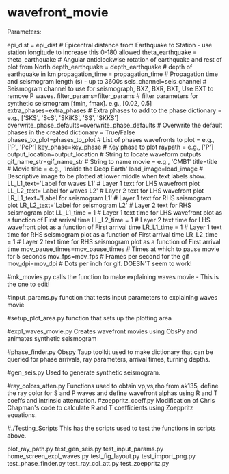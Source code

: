 # wavefront_movie

Parameters:

epi_dist = epi_dist                             # Epicentral distance from Earthquake to Station - use station longitude to increase this 0-180 allowed
theta_earthquake = theta_earthquake             # Angular anticlockwise rotation of earthquake and rest of plot from North
depth_earthquake = depth_earthquake                    # depth of earthquake in km
propagation_time = propagation_time                  # Propagation time and seismogram length (s) - up to 3600s
seis_channel=seis_channel                      # Seismogram channel to use for seismograph, BXZ, BXR, BXT, Use BXT to remove P waves.
filter_params=filter_params                     # filter parameters for synthetic seismogram [fmin, fmax]. e.g., [0.02, 0.5]
extra_phases=extra_phases                       # Extra phases to add to the phase dictionary = e.g., ['SKS', 'ScS', 'SKiKS', 'SS', 'SKKS']
overwrite_phase_defaults=overwrite_phase_defaults # Overwrite the default phases in the created dictionary = True/False
phases_to_plot=phases_to_plot                     # List of phases wavefronts to plot = e.g., ['P', 'PcP']
key_phase=key_phase                               # Key phase to plot raypath = e.g., ['P']
output_location=output_location                 # String to locate waveform outputs
gif_name_str=gif_name_str                        # String to name movie = e.g., 'CMB1'
title=title                                     # Movie title = e.g., 'Inside the Deep Earth'
load_image=load_image                          # Descriptive image to be plotted at lower middle when text labels show.
LL_L1_text='Label for waves L1'                # Layer 1 text for LHS wavefront plot
LL_L2_text='Label for waves L2'                # Layer 2 text for LHS wavefront plot
LR_L1_text='Label for seismogram L1'           # Layer 1 text for RHS seismogram plot
LR_L2_text='Label for seismogram L2'           # Layer 2 text for RHS seismogram plot
LL_L1_time = 1                                  # Layer 1 text time for LHS wavefront plot as a function of First arrival time
LL_L2_time = 1                                  # Layer 2 text time for LHS wavefront plot as a function of First arrival time
LR_L1_time = 1                                  # Layer 1 text time for RHS seismogram plot as a function of First arrival time
LR_L2_time = 1                                  # Layer 2 text time for RHS seismogram plot as a function of First arrival time
mov_pause_times=mov_pause_times             # Times at which to pause movie for 5 seconds
mov_fps=mov_fps                                 # Frames per second for the gif
mov_dpi=mov_dpi                                 # Dots per inch for gif. DOESN'T seem to work!


#mk_movies.py
calls the function to make explaining waves movie - This is the one to edit!

#input_params.py
function that tests input parameters to explaining waves movie

#setup_plot_area.py
function that sets up the plotting area

#expl_waves_movie.py
Creates wavefront movies using ObsPy and animates synthetic seismogram

#phase_finder.py
Obspy Taup toolkit used to make dictionary that can be queried for phase arrivals, ray parameters, arrival times, turning depths.

#gen_seis.py
Used to generate synthetic seismogram.

#ray_colors_atten.py
Functions used to obtain vp,vs,rho from ak135, define the ray color for S and P waves and define wavefront alphas using R and T coeffs and intrinsic attenuation.
#zoeppritz_coeff.py
Modification of Chris Chapman's code to calculate R and T coefficients using Zoeppritz equations.

#./Testing_Scripts
This has the scripts used to test the functions in scripts above.

plot_ray_path.py
test_gen_seis.py
test_input_params.py
home_screen_expl_waves.py
test_fig_layout.py
test_import_png.py
test_phase_finder.py
test_ray_col_att.py
test_zoeppritz.py